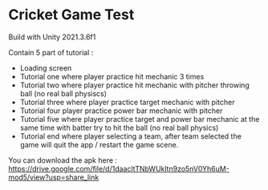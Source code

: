 # Cricket Game Test

Build with Unity 2021.3.6f1

Contain 5 part of tutorial :
- Loading screen
- Tutorial one where player practice hit mechanic 3 times
- Tutorial two where player practice hit mechanic with pitcher throwing ball (no real ball physiscs)
- Tutorial three where player practice target mechanic with pitcher
- Tutorial four player practice power bar mechanic with pitcher
- Tutorial five where player practice target and power bar mechanic at the same time with batter try to hit the ball (no real ball physics)
- Tutorial end where player selecting a team, after team selected the game will quit the app / restart the game scene.

You can download the apk here : https://drive.google.com/file/d/1daacltTNbWUkltn9zo5nV0Yh6uM-mod5/view?usp=share_link
